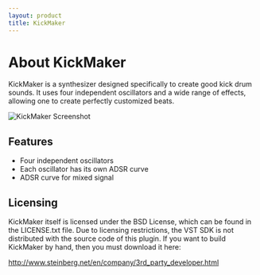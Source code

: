 ```yaml
---
layout: product
title: KickMaker
---
```


About KickMaker
===============

KickMaker is a synthesizer designed specifically to create good kick drum
sounds. It uses four independent oscillators and a wide range of effects,
allowing one to create perfectly customized beats.

![KickMaker Screenshot](http://static.teragonaudio.com/ta_kickmaker.jpg)

Features
--------

* Four independent oscillators
* Each oscillator has its own ADSR curve
* ADSR curve for mixed signal

Licensing
---------

KickMaker itself is licensed under the BSD License, which can be found in the
LICENSE.txt file. Due to licensing restrictions, the VST SDK is not
distributed with the source code of this plugin. If you want to build
KickMaker by hand, then you must download it here:

http://www.steinberg.net/en/company/3rd_party_developer.html
